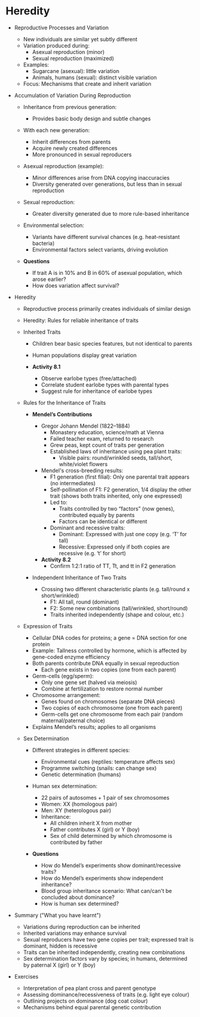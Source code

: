 # Heredity

- Reproductive Processes and Variation
  - New individuals are similar yet subtly different
  - Variation produced during:
    - Asexual reproduction (minor)
    - Sexual reproduction (maximized)
  - Examples:
    - Sugarcane (asexual): little variation
    - Animals, humans (sexual): distinct visible variation
  - Focus: Mechanisms that create and inherit variation

- Accumulation of Variation During Reproduction
  - Inheritance from previous generation:
    - Provides basic body design and subtle changes
  - With each new generation:
    - Inherit differences from parents
    - Acquire newly created differences
    - More pronounced in sexual reproducers
  - Asexual reproduction (example):
    - Minor differences arise from DNA copying inaccuracies
    - Diversity generated over generations, but less than in sexual reproduction
  - Sexual reproduction:
    - Greater diversity generated due to more rule-based inheritance
  - Environmental selection:
    - Variants have different survival chances (e.g. heat-resistant bacteria)
    - Environmental factors select variants, driving evolution

  - **Questions**
    - If trait A is in 10% and B in 60% of asexual population, which arose earlier?
    - How does variation affect survival?

- Heredity
  - Reproductive process primarily creates individuals of similar design
  - Heredity: Rules for reliable inheritance of traits

  - Inherited Traits
    - Children bear basic species features, but not identical to parents
    - Human populations display great variation

    - **Activity 8.1**
      - Observe earlobe types (free/attached)
      - Correlate student earlobe types with parental types
      - Suggest rule for inheritance of earlobe types

  - Rules for the Inheritance of Traits
    - **Mendel’s Contributions**
      - Gregor Johann Mendel (1822–1884)
        - Monastery education, science/math at Vienna
        - Failed teacher exam, returned to research
        - Grew peas, kept count of traits per generation
        - Established laws of inheritance using pea plant traits:
          - Visible pairs: round/wrinkled seeds, tall/short, white/violet flowers
      - Mendel's cross-breeding results:
        - F1 generation (first filial): Only one parental trait appears (no intermediates)
        - Self-pollination of F1: F2 generation, 1/4 display the other trait (shows both traits inherited, only one expressed)
        - Led to:
          - Traits controlled by two “factors” (now genes), contributed equally by parents
          - Factors can be identical or different
        - Dominant and recessive traits:
          - Dominant: Expressed with just one copy (e.g. ‘T’ for tall)
          - Recessive: Expressed only if both copies are recessive (e.g. ‘t’ for short)
      - **Activity 8.2**
        - Confirm 1:2:1 ratio of TT, Tt, and tt in F2 generation

    - Independent Inheritance of Two Traits
      - Crossing two different characteristic plants (e.g. tall/round x short/wrinkled)
        - F1: All tall, round (dominant)
        - F2: Some new combinations (tall/wrinkled, short/round)
        - Traits inherited independently (shape and colour, etc.)

  - Expression of Traits
    - Cellular DNA codes for proteins; a gene = DNA section for one protein
    - Example: Tallness controlled by hormone, which is affected by gene-coded enzyme efficiency
    - Both parents contribute DNA equally in sexual reproduction
      - Each gene exists in two copies (one from each parent)
    - Germ-cells (egg/sperm):
      - Only one gene set (halved via meiosis)
      - Combine at fertilization to restore normal number
    - Chromosome arrangement:
      - Genes found on chromosomes (separate DNA pieces)
      - Two copies of each chromosome (one from each parent)
      - Germ-cells get one chromosome from each pair (random maternal/paternal choice)
    - Explains Mendel’s results; applies to all organisms

  - Sex Determination
    - Different strategies in different species:
      - Environmental cues (reptiles: temperature affects sex)
      - Programme switching (snails: can change sex)
      - Genetic determination (humans)
    - Human sex determination:
      - 22 pairs of autosomes + 1 pair of sex chromosomes
      - Women: XX (homologous pair)
      - Men: XY (heterologous pair)
      - Inheritance:
        - All children inherit X from mother
        - Father contributes X (girl) or Y (boy)
        - Sex of child determined by which chromosome is contributed by father

    - **Questions**
      - How do Mendel’s experiments show dominant/recessive traits?
      - How do Mendel’s experiments show independent inheritance?
      - Blood group inheritance scenario: What can/can't be concluded about dominance?
      - How is human sex determined?

- Summary ("What you have learnt")
  - Variations during reproduction can be inherited
  - Inherited variations may enhance survival
  - Sexual reproducers have two gene copies per trait; expressed trait is dominant, hidden is recessive
  - Traits can be inherited independently, creating new combinations
  - Sex determination factors vary by species; in humans, determined by paternal X (girl) or Y (boy)

- Exercises
  - Interpretation of pea plant cross and parent genotype
  - Assessing dominance/recessiveness of traits (e.g. light eye colour)
  - Outlining projects on dominance (dog coat colour)
  - Mechanisms behind equal parental genetic contribution